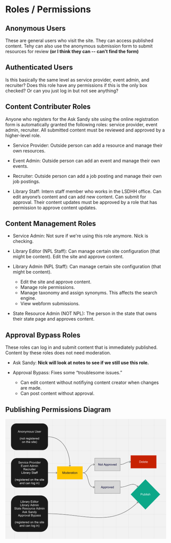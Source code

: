# Roles / Permissions

## Anonymous Users

These are general users who visit the site. They can access published content. Tehy can also use the anonymous submission form to submit resources for review **(or I think they can -- can't find the form)**

## Authenticated Users

Is this basically the same level as service provider, event admin, and recruiter? Does this role have any permissions if this is the only box checked? Or can you just log in but not see anything? 

## Content Contributer Roles

Anyone who registers for the Ask Sandy site using the online registration form is automatically granted the following roles: service provider, event admin, recruiter. All submitted content must be reviewed and approved by a higher-level role. 

- Service Provider: Outside person can add a resource and manage their own resources.

- Event Admin: Outside person can add an event and manage their own events. 

- Recruiter: Outside person can add a job posting and manage their own job postings. 

- Library Staff: Intern staff member who works in the LSDHH office. Can edit anyone’s content and can add new content. Can submit for approval. Their content updates must be approved by a role that has permission to approve content updates.

## Content Management Roles

- Service Admin: Not sure if we're using this role anymore. Nick is checking.

- Library Editor (NPL Staff): Can manage certain site configuration (that might be content). 
Edit the site and approve content. 

- Library Admin (NPL Staff): Can manage certain site configuration (that might be content).  
    - Edit the site and approve content. 
    - Manage role permissions. 
    - Manage taxonomy and assign synonyms. This affects the search engine. 
    - View webform submissions. 

- State Resource Admin (NOT NPL): The person in the state that owns their state page and approves content. 

## Approval Bypass Roles

These roles can log in and submit content that is immediately published. Content by these roles does not need moderation. 

- Ask Sandy: **Nick will look at notes to see if we still use this role.**

- Approval Bypass: Fixes some “troublesome issues.”  
    - Can edit content without notifiying content creator when changes are made.
    - Can post content without approval. 

## Publishing Permissions Diagram

![block image 1](/../../img/lsdhh-1.jpg)